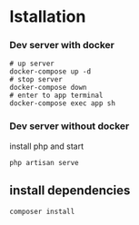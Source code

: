 # Istallation 

### Dev server with docker
```
# up server
docker-compose up -d
# stop server
docker-compose down
# enter to app terminal
docker-compose exec app sh
```

### Dev server without docker
install php and start
```
php artisan serve
```

## install dependencies
```
composer install
```